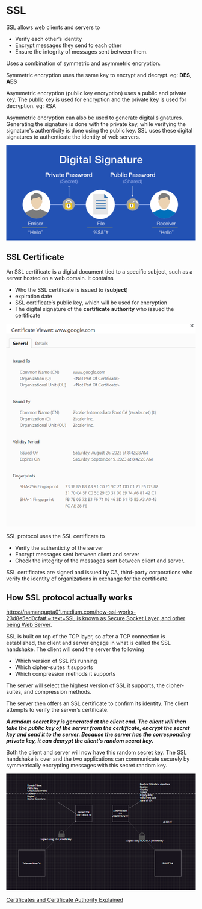 # SSL

SSL allows web clients and servers to 

- Verify each other’s identity
- Encrypt messages they send to each other
- Ensure the integrity of messages sent between them.

Uses a combination of symmetric and asymmetric encryption. 

Symmetric encryption uses the same key to encrypt and decrypt. eg: **DES, AES**

Asymmetric encryption (public key encryption) uses a public and private key. The public key is used for encryption and the private key is used for decryption. eg: RSA

Asymmetric encryption can also be used to generate digital signatures. Generating the signature is done with the private key, while verifying the signature's authenticity is done using the public key. SSL uses these digital signatures to authenticate the identity of web servers.

![Untitled](SSL%20fd5c50efb2eb4fbc9153117c930ef3ca/Untitled.png)

## SSL Certificate

An SSL certificate is a digital document tied to a specific subject, such as a server hosted on a web domain. It contains

- Who the SSL certificate is issued to (**subject**)
- expiration date
- SSL certificate’s public key, which will be used for encryption
- The digital signature of the **certificate authority** who issued the certificate

![Untitled](SSL%20fd5c50efb2eb4fbc9153117c930ef3ca/Untitled%201.png)

SSL protocol uses the SSL certificate to 

- Verify the authenticity of the server
- Encrypt messages sent between client and server
- Check the integrity of the messages sent between client and server.

SSL certificates are signed and issued by CA, third-party corporations who verify the identity of organizations in exchange for the certificate.

## How SSL protocol actually works

[https://namangupta01.medium.com/how-ssl-works-23d8e5ed0cfa#:~:text=SSL is known as Secure Socket Layer.,and other being Web Server](https://namangupta01.medium.com/how-ssl-works-23d8e5ed0cfa#:~:text=SSL%20is%20known%20as%20Secure%20Socket%20Layer.,and%20other%20being%20Web%20Server).

SSL is built on top of the TCP layer, so after a TCP connection is established, the client and server engage in what is called the SSL handshake. The client will send the server the following

- Which version of SSL it’s running
- Which cipher-suites it supports
- Which compression methods it supports

The server will select the highest version of SSL it supports, the cipher-suites, and compression methods.

The server then offers an SSL certificate to confirm its identity. The client attempts to verify the server’s certificate.

***A random secret key is generated at the client end. The client will then take the public key of the server from the certificate, encrypt the secret key and send it to the server. Because the server has the corresponding private key, it can decrypt the client’s random secret key.***

Both the client and server will now have this random secret key. The SSL handshake is over and the two applications can communicate securely by symmetrically encrypting messages with this secret random key.

![Untitled](SSL%20fd5c50efb2eb4fbc9153117c930ef3ca/Untitled%202.png)

[Certificates and Certificate Authority Explained](https://www.youtube.com/watch?v=x_I6Qc35PuQ)